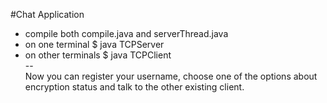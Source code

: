 #Chat Application  
+ compile both compile.java and serverThread.java
+ on one terminal $ java TCPServer
+ on other terminals $ java TCPClient  
--  
Now you can register your username, choose one of the options about encryption status and talk to the other existing client.
